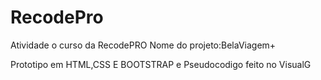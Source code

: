 # RecodePro

Atividade o curso da RecodePRO
Nome do projeto:BelaViagem+

Prototipo em HTML,CSS E BOOTSTRAP 
e 
Pseudocodigo feito no VisualG

